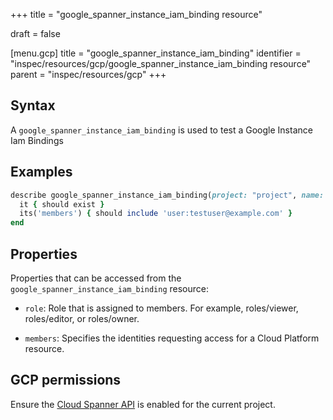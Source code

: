 +++
title = "google_spanner_instance_iam_binding resource"

draft = false


[menu.gcp]
title = "google_spanner_instance_iam_binding"
identifier = "inspec/resources/gcp/google_spanner_instance_iam_binding resource"
parent = "inspec/resources/gcp"
+++

## Syntax

A `google_spanner_instance_iam_binding` is used to test a Google Instance Iam Bindings

## Examples

```ruby
describe google_spanner_instance_iam_binding(project: "project", name: "name", role: "roles/editor") do
  it { should exist }
  its('members') { should include 'user:testuser@example.com' }
end
```


## Properties

Properties that can be accessed from the `google_spanner_instance_iam_binding` resource:

  * `role`: Role that is assigned to members. For example, roles/viewer, roles/editor, or roles/owner.

  * `members`: Specifies the identities requesting access for a Cloud Platform resource.


## GCP permissions

Ensure the [Cloud Spanner API](https://console.cloud.google.com/apis/library/spanner.googleapis.com/) is enabled for the current project.
